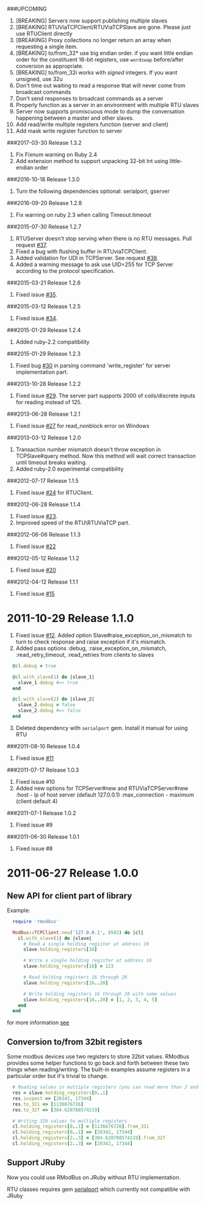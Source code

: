 ###UPCOMING

1. [BREAKING] Servers now support publishing multiple slaves
2. [BREAKING] RTUViaTCPClient/RTUViaTCPSlave are gone. Please just use RTUClient directly
3. [BREAKING] Proxy collections no longer return an array when requesting a single item.
4. [BREAKING] to/from_32* use big endian order. if you want little endian order for the 
   constituent 16-bit registers, use `wordswap` before/after conversion as appropriate.
5. [BREAKING] to/from_32i works with _signed_ integers. If you want unsigned, use 32u
6. Don't time out waiting to read a response that will never come from broadcast commands
7. Don't send responses to broadcast commands as a server
8. Properly function as a server in an environment with multiple RTU slaves
9. Server now supports promiscuous mode to dump the conversation happening between a master and other slaves.
10. Add read/write multiple registers function (server and client)
11. Add mask write register function to server

###2017-03-30 Release 1.3.2

1. Fix Fixnum warning on Ruby 2.4
2. Add extension method to support unpacking 32-bit Int using little-endian order

###2016-10-18 Release 1.3.0

1. Turn the following dependencies optional: serialport, gserver

###2016-09-20 Release 1.2.8

1. Fix warning on ruby 2.3 when calling Timeout.timeout

###2015-07-30 Release 1.2.7

1. RTUServer doesn't stop serving when there is no RTU messages. Pull request [#37](https://github.com/flipback/rmodbus/pull/37).
2. Fixed a bug with flushing buffer in RTUviaTCPClient.
3. Added validation for UDI in TCPServer. See request [#38](https://github.com/flipback/rmodbus/pull/38).
4. Added a warning message to ask use UID=255 for TCP Server  according to the protocol specification.

###2015-03-21 Release 1.2.6

1. Fixed issue [#35](https://github.com/flipback/rmodbus/issues/35).

###2015-03-12 Release 1.2.5

1. Fixed issue [#34](https://github.com/flipback/rmodbus/issues/34).

###2015-01-29 Release 1.2.4

1. Added ruby-2.2 compatibility

###2015-01-29 Release 1.2.3

1. Fixed bug [#30](https://github.com/flipback/rmodbus/pull/30) in parsing command 'write_register' for server implementation part.

###2013-10-28 Release 1.2.2

1. Fixed issue [#29](https://github.com/flipback/rmodbus/pull/29). The server part supports 2000 of coils/discrete inputs for reading instead of 125.

###2013-06-28 Release 1.2.1

1. Fixed issue [#27](https://github.com/flipback/rmodbus/issues/27) for read_nonblock error on Windows

###2013-03-12 Release 1.2.0

1. Transaction number mismatch doesn't throw exception in TCPSlave#query method.
Now this method will wait correct transaction until timeout breaks waiting.  
2. Added ruby-2.0 experimental compatibility

###2012-07-17 Release 1.1.5

1. Fixed issue [#24](https://github.com/flipback/rmodbus/issues/24) for RTUClient.

###2012-06-28 Release 1.1.4

1. Fixed issue [#23](https://github.com/flipback/rmodbus/issues/23).
2. Improved speed of the RTU\RTUViaTCP part.

###2012-06-06 Release 1.1.3

1. Fixed issue [#22](https://github.com/flipback/rmodbus/issues/22)

###2012-05-12 Release 1.1.2

1. Fixed issue [#20](https://github.com/flipback/rmodbus/issues/20)

###2012-04-12 Release 1.1.1

1. Fixed issue [#15](https://github.com/flipback/rmodbus/issues/15)

2011-10-29 Release 1.1.0
===================================
1. Fixed issue [#12](https://github.com/flipback/rmodbus/issues/12). Added option Slave#raise_exception_on_mismatch to turn to check response and raise exception
   if it's mismatch.
2. Added pass options :debug, :raise_exception_on_mismatch, :read_retry_timeout, :read_retries from clients to slaves

  ```ruby
    @cl.debug = true

    @cl.with_slave(1) do |slave_1|
      slave_1.debug #=> true
    end

    @cl.with_slave(2) do |slave_2|
      slave_2.debug = false
      slave_2.debug #=> false
    end
  ```

3. Deleted dependency with `serialport` gem. Install it manual for using RTU

###2011-08-10 Release 1.0.4

1. Fixed issue [#11](https://github.com/flipback/rmodbus/issues/11)


###2011-07-17 Release 1.0.3

1. Fixed issue #10
2. Added new options for TCPServer#new and RTUViaTCPServer#new
   :host - ip of host server (default 127.0.0.1)
   :max_connection - maximum (client default 4)

###2011-07-1 Release 1.0.2

1. Fixed issue #9

###2011-06-30 Release 1.0.1

1. Fixed issue #8

2011-06-27 Release 1.0.0
=====================================
New API for client part of library
---------------------------------------

Example:

  ```ruby
    require 'rmodbus'

    ModBus::TCPClient.new('127.0.0.1', 8502) do |cl|
      cl.with_slave(1) do |slave|
        # Read a single holding register at address 16
        slave.holding_registers[16]

        # Write a single holding register at address 16
        slave.holding_registers[16] = 123

        # Read holding registers 16 through 20
        slave.holding_registers[16..20]

        # Write holding registers 16 through 20 with some values
        slave.holding_registers[16..20] = [1, 2, 3, 4, 5]
      end
    end
   ```

for more information [see](http://rdoc.info/gems/rmodbus/1.0.0/frames)

Conversion to/from 32bit registers
-----------------------------------

Some modbus devices use two registers to store 32bit values.
RModbus provides some helper functions to go back and forth between these two things when reading/writing.
The built-in examples assume registers in a particular order but it's trivial to change.

  ```ruby
    # Reading values in multiple registers (you can read more than 2 and convert them all so long as they are in multiples of 2)
    res = slave.holding_registers[0..1]
    res.inspect => [20342, 17344]
    res.to_32i => [1136676726]
    res.to_32f => [384.620788574219]

    # Writing 32b values to multiple registers
    cl.holding_registers[0..1] = [1136676726].from_32i
    cl.holding_registers[0..1] => [20342, 17344]
    cl.holding_registers[2..3] = [384.620788574219].from_32f
    cl.holding_registers[2..3] => [20342, 17344]
  ```

Support JRuby
--------------------------------------
Now you could use RModBus on JRuby without RTU implementation.

RTU classes requires gem [serialport](https://github.com/hparra/ruby-serialport) which
currently not compatible with JRuby
